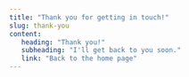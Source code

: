 ```yaml
---
title: "Thank you for getting in touch!"
slug: thank-you
content:
   heading: "Thank you!"
   subheading: "I'll get back to you soon."
   link: "Back to the home page"
---
```

